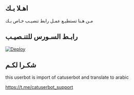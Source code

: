 ## اهـلا بـك
مـن هـنا تستطيـع عمـل رابط تنصيـب خـاص بـك

## رابـط السـورس للتنـصيـب

[![Deploy](https://www.herokucdn.com/deploy/button.svg)](https://heroku.com/deploy?template=https://github.com/Aljsyn/jmthon)

## شكـرا لكـم 


this userbot is import of catuserbot and translate to arabic

https://t.me/catuserbot_support
